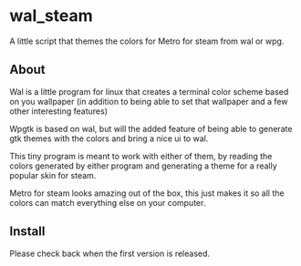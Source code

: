wal_steam
=========

A little script that themes the colors for Metro for steam from wal or wpg.

About
-----

Wal is a little program for linux that creates a terminal color scheme based on 
you wallpaper (in addition to being able to set that wallpaper and a few other 
interesting features)

Wpgtk is based on wal, but will the added feature of being able to generate gtk
themes with the colors and bring a nice ui to wal.

This tiny program is meant to work with either of them, by reading the colors 
generated by either program and generating a theme for a really popular skin 
for steam.

Metro for steam looks amazing out of the box, this just makes it so all the 
colors can match everything else on your computer.

Install
-------

Please check back when the first version is released.
